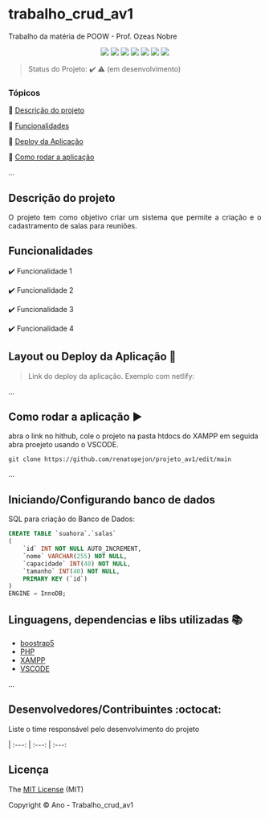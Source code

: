 # trabalho_crud_av1
Trabalho da matéria de POOW - Prof. Ozeas Nobre

<p align="center">
  <img src="https://img.shields.io/static/v1?label=CSS&message=v2.0.9&color=blue&style=for-the-badge"/>
  <img src="https://img.shields.io/static/v1?label=MYSQL&message=v7.1.8&color=darkblue&style=for-the-badge"/>
  <img src="http://img.shields.io/static/v1?label=License&message=MIT&color=green&style=for-the-badge"/>
  <img src="http://img.shields.io/static/v1?label=HTML5&message=v0.2.1&color= orange&style=for-the-badge"/>
  <img src="http://img.shields.io/static/v1?label=PHP&message=v1.10.4&color=red&style=for-the-badge"/>
   <img src="http://img.shields.io/static/v1?label=STATUS&message=EM%20DESENVOLVIMENTO&color=RED&style=for-the-badge"/>
   <img src="http://img.shields.io/static/v1?label=STATUS&message=CONCLUIDO&color=GREEN&style=for-the-badge"/>
</p>

> Status do Projeto: :heavy_check_mark: :warning: (em desenvolvimento)

### Tópicos 

:small_blue_diamond: [Descrição do projeto](#descrição-do-projeto)

:small_blue_diamond: [Funcionalidades](#funcionalidades)

:small_blue_diamond: [Deploy da Aplicação](#deploy-da-aplicação-dash)

:small_blue_diamond: [Como rodar a aplicação](#como-rodar-a-aplicação-arrow_forward)

... 


## Descrição do projeto 

<p align="justify">
  O projeto tem como objetivo criar um sistema que permite a criação e o cadastramento de salas para reuniões. 
</p>

## Funcionalidades

:heavy_check_mark: Funcionalidade 1  

:heavy_check_mark: Funcionalidade 2  

:heavy_check_mark: Funcionalidade 3  

:heavy_check_mark: Funcionalidade 4  

## Layout ou Deploy da Aplicação :dash:

> Link do deploy da aplicação. Exemplo com netlify: 


...


## Como rodar a aplicação :arrow_forward:

abra o link no hithub, cole o projeto na pasta htdocs do XAMPP em seguida abra  proejeto usando o VSCODE.

```
git clone https://github.com/renatopejon/projeto_av1/edit/main
```

... 

## Iniciando/Configurando banco de dados

SQL para criação do Banco de Dados:
```sql
CREATE TABLE `suahora`.`salas`
(
    `id` INT NOT NULL AUTO_INCREMENT,
    `nome` VARCHAR(255) NOT NULL,
    `capacidade` INT(40) NOT NULL,
    `tamanho` INT(40) NOT NULL,
    PRIMARY KEY (`id`)
)
ENGINE = InnoDB;
```
## Linguagens, dependencias e libs utilizadas :books:

- [boostrap5](https://getbootstrap.com/)
- [PHP](https://www.php.net/)
- [XAMPP](https://www.apachefriends.org/pt_br/index.html)
- [VSCODE](https://code.visualstudio.com/)

...


## Desenvolvedores/Contribuintes :octocat:

Liste o time responsável pelo desenvolvimento do projeto


| :---: | :---: | :---: 

## Licença 

The [MIT License]() (MIT)

Copyright :copyright: Ano - Trabalho_crud_av1

